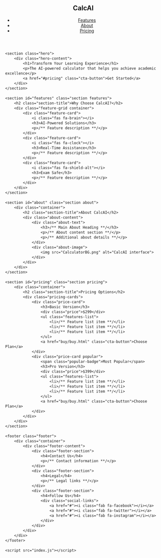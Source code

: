 <!DOCTYPE html>
<html lang="en">
<head>
    <meta charset="UTF-8">
    <meta name="viewport" content="width=device-width, initial-scale=1.0">
    <meta name="description" content="The calculators for good grades.">
    <title>CalcAI - Smart Calculator for Academic Success</title>
    <link href="https://cdnjs.cloudflare.com/ajax/libs/font-awesome/6.0.0/css/all.min.css" rel="stylesheet">
    <link href="index.css" rel="stylesheet">
</head>
<body>
    <header id="header">
        <nav class="container">
            <h1 class="logo">CalcAI</h1>
            <ul class="nav-links">
                <li><a href="#features">Features</a></li>
                <li><a href="#about">About</a></li>
                <li><a href="#pricing">Pricing</a></li>
            </ul>
        </nav>
    </header>

    <section class="hero">
        <div class="hero-content">
            <h1>Transform Your Learning Experience</h1>
            <p>The AI-powered calculator that helps you achieve academic excellence</p>
            <a href="#pricing" class="cta-button">Get Started</a>
        </div>
    </section>

    <section id="features" class="section features">
        <h2 class="section-title">Why Choose CalcAI?</h2>
        <div class="feature-grid container">
            <div class="feature-card">
                <i class="fas fa-brain"></i>
                <h3>AI-Powered Solutions</h3>
                <p>/** Feature description **/</p>
            </div>
            <div class="feature-card">
                <i class="fas fa-clock"></i>
                <h3>Real-Time Assistance</h3>
                <p>/** Feature description **/</p>
            </div>
            <div class="feature-card">
                <i class="fas fa-shield-alt"></i>
                <h3>Exam Safe</h3>
                <p>/** Feature description **/</p>
            </div>
        </div>
    </section>

    <section id="about" class="section about">
        <div class="container">
            <h2 class="section-title">About CalcAI</h2>
            <div class="about-content">
                <div class="about-text">
                    <h3>/** Main About Heading **/</h3>
                    <p>/** About content section **/</p>
                    <p>/** Additional about details **/</p>
                </div>
                <div class="about-image">
                    <img src="CalculatorBG.png" alt="CalcAI interface">
                </div>
            </div>
        </div>
    </section>

    <section id="pricing" class="section pricing">
        <div class="container">
            <h2 class="section-title">Pricing Options</h2>
            <div class="pricing-cards">
                <div class="price-card">
                    <h3>Basic Version</h3>
                    <div class="price">$299</div>
                    <ul class="features-list">
                        <li>/** Feature list item **/</li>
                        <li>/** Feature list item **/</li>
                        <li>/** Feature list item **/</li>
                    </ul>
                    <a href="buy/buy.html" class="cta-button">Choose Plan</a>
                </div>
                <div class="price-card popular">
                    <span class="popular-badge">Most Popular</span>
                    <h3>Pro Version</h3>
                    <div class="price">$399</div>
                    <ul class="features-list">
                        <li>/** Feature list item **/</li>
                        <li>/** Feature list item **/</li>
                        <li>/** Feature list item **/</li>
                    </ul>
                    <a href="buy/buy.html" class="cta-button">Choose Plan</a>
                </div>
            </div>
        </div>
    </section>

    <footer class="footer">
        <div class="container">
            <div class="footer-content">
                <div class="footer-section">
                    <h4>Contact Us</h4>
                    <p>/** Contact information **/</p>
                </div>
                <div class="footer-section">
                    <h4>Legal</h4>
                    <p>/** Legal links **/</p>
                </div>
                <div class="footer-section">
                    <h4>Follow Us</h4>
                    <div class="social-links">
                        <a href="#"><i class="fab fa-facebook"></i></a>
                        <a href="#"><i class="fab fa-twitter"></i></a>
                        <a href="#"><i class="fab fa-instagram"></i></a>
                    </div>
                </div>
            </div>
        </div>
    </footer>

    <script src="index.js"></script>
</body>
</html>
